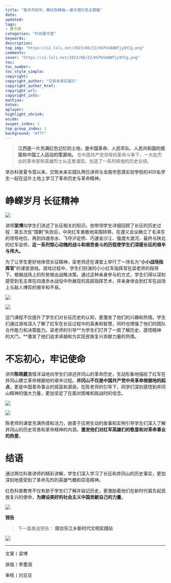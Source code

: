 ```yaml
---
title: "致岁月铅华，敬红色精袖——夏令营红色主题篇"
date:
updated:
tags:
- 夏令营
categories: "科创夏令营"
keywords:
description:
top_img: "https://s2.loli.net/2023/08/22/HCPeVAQWTjy9YIg.png"
comments:
cover: "https://s2.loli.net/2023/08/22/HCPeVAQWTjy9YIg.png"
toc:
toc_number:
toc_style_simple:
copyright:
copyright_author: "交筑未来实践队"
copyright_author_href:
copyright_url:
copyright_info:
mathjax:
katex:
aplayer:
highlight_shrink:
aside:
swiper_index: 1
top_group_index: 1
background: "#fff"
---
```

> **江西是一片充满红色记忆的土地，是中国革命、人民军队、人民共和国的摇篮和中国工人运动的策源地。** 在中国共产党领导的革命斗争下，一大批杰出的革命家和英雄烈士从这里涌现，创造了一系列辉煌的历史业绩。   

举办科普夏令营以来，交筑未来实践队两位讲师与龙南市思源实验学校的400名学生一起在这片土地上学习了革命历史与革命精神。

# 峥嵘岁月 长征精神
  

![](https://mmbiz.qpic.cn/sz_mmbiz_png/MibNltWd6qA205KEIzUTAkca2HwrpS3EujianyE053RicEkyga3ANkc86LBj71ZNmSLmyQAhFcOmcb4Yg1VHfUJfQ/640?wx_fmt=png)

讲师**梁博**向学生们讲述了长征相关的知识。他带领学生详细回顾了长征的历史过程：第五次反“围剿”失败后，中央红军勇敢地突围转移，在遵义会议确立了毛泽东的领导地位，再到四渡赤水、飞夺泸定桥、巧渡金沙江、强渡大渡河，最终与陕北的红军会师，**这一系列惊心动魄的战斗和艰苦奋斗的历程使学生们深感长征的艰辛与伟大。**

为了让学生更好地体悟长征精神，梁老师还在课堂上举行了一场名为“**小小战场指挥官**”的课堂游戏。游戏过程中，学生们扮演的小小红军指挥官在梁老师的指导下，根据战场上的形势做出战略决策。通过这种亲身参与的方式，学生们得以深刻感受到毛主席在四渡赤水战役中所展现的高超指挥艺术，并亲身体会到红军在战场上与敌人博弈的艰辛和不易。

![](https://mmbiz.qpic.cn/sz_mmbiz_png/MibNltWd6qA205KEIzUTAkca2HwrpS3EuicKgjD6YKic1jyvYLLjlsicIOibBorBWs9zJ1ehn0YGM0lV7EVFsiajicxHg/640?wx_fmt=png)

![](https://mmbiz.qpic.cn/sz_mmbiz_png/MibNltWd6qA205KEIzUTAkca2HwrpS3EuOkFLv0s2tXF1KhImCppia0MTkgjrGGJXf1ViccIXQibndV5D5LIWfmwrA/640?wx_fmt=png)

这门课程不仅提升了学生们对长征历史的认知，更激发了他们的兴趣和热情。学生们通过游戏深入了解了红军在长征过程中的英勇和智慧，同时也增强了他们的团队合作能力和决策能力。梁老师的引导**为学生们打开了一扇了解历史、感悟精神的大门，**激发了他们追求卓越和为实现民族复兴贡献力量的热情。

# 不忘初心，牢记使命

讲师**陈晓葳**激情洋溢地向学生们讲述井冈山的革命历史，生动形象地描绘了红军在井冈山建立革命根据地的艰辛过程。**井冈山不仅是中国共产党中央革命根据地的起点**，更是中国革命事业的摇篮和源泉。在陈老师的引导下，同学们深刻感悟到井冈山精神的强大力量，更加坚定了在面对困难和挑战时的信念。

![](https://mmbiz.qpic.cn/sz_mmbiz_png/MibNltWd6qA205KEIzUTAkca2HwrpS3Eub5ZTkosIyq5coY10sgURz09xdqhEH0GsBjB4dQpf4re8q1hUANta8w/640?wx_fmt=png)

![](https://mmbiz.qpic.cn/sz_mmbiz_png/MibNltWd6qA205KEIzUTAkca2HwrpS3EupKyIdbKTEMj0MqKnxXYorCvT3NdnzJfcBnYOJSkvibMjK4ZT9SJ0ibfA/640?wx_fmt=png)

陈老师的课堂充满热情和活力，她善于应用生动的故事和实例引导学生们深入了解井冈山的历史背景和革命精神的内涵，**激发他们对红军英雄们的敬意和对革命事业的热爱**。

# 结语

通过两位科普讲师的精彩讲解，学生们深入学习了长征和井冈山的历史事实，更加深刻地感受到了革命先烈的英雄气概和崇高精神。

红色科普教育不仅有助于学生们了解并铭记历史，更激励着他们在新时代肩负起民族复兴的使命，**为建设美好的社会主义中国贡献自己的力量**。

![](https://mmbiz.qpic.cn/sz_mmbiz_png/MibNltWd6qA205KEIzUTAkca2HwrpS3EuqaL9pqhB2GUGiae0GmGzMUCN9K7z0iabkmgsvBoCImkD0JZkczDmqqwg/640?wx_fmt=png)

**预告**

> 下一篇推送预告：
> **探访东江乡新时代文明实践站**

![](https://mmbiz.qpic.cn/sz_mmbiz_jpg/MibNltWd6qA205KEIzUTAkca2HwrpS3Eucce0e3LRI8eolJtaicduR1koCBLHJAMBTksjHA8c56039fHUnLPiaAIA/640?wx_fmt=jpeg)


---
文案丨梁博

排版丨李墨涵

审核丨刘豆豆